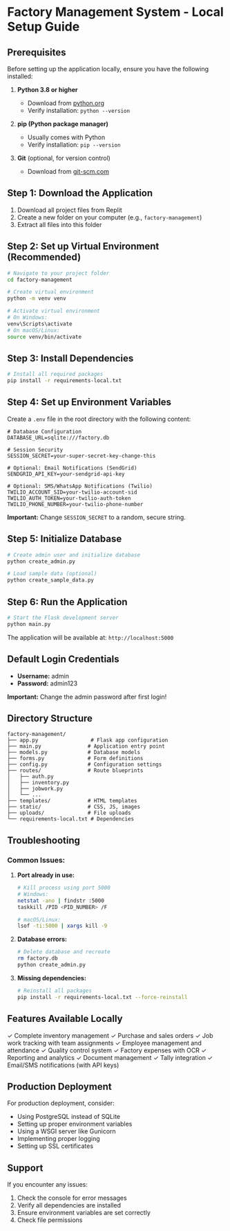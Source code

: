 # Factory Management System - Local Setup Guide

## Prerequisites

Before setting up the application locally, ensure you have the following installed:

1. **Python 3.8 or higher**
   - Download from [python.org](https://python.org/downloads/)
   - Verify installation: `python --version`

2. **pip (Python package manager)**
   - Usually comes with Python
   - Verify installation: `pip --version`

3. **Git** (optional, for version control)
   - Download from [git-scm.com](https://git-scm.com/)

## Step 1: Download the Application

1. Download all project files from Replit
2. Create a new folder on your computer (e.g., `factory-management`)
3. Extract all files into this folder

## Step 2: Set up Virtual Environment (Recommended)

```bash
# Navigate to your project folder
cd factory-management

# Create virtual environment
python -m venv venv

# Activate virtual environment
# On Windows:
venv\Scripts\activate
# On macOS/Linux:
source venv/bin/activate
```

## Step 3: Install Dependencies

```bash
# Install all required packages
pip install -r requirements-local.txt
```

## Step 4: Set up Environment Variables

Create a `.env` file in the root directory with the following content:

```env
# Database Configuration
DATABASE_URL=sqlite:///factory.db

# Session Security
SESSION_SECRET=your-super-secret-key-change-this

# Optional: Email Notifications (SendGrid)
SENDGRID_API_KEY=your-sendgrid-api-key

# Optional: SMS/WhatsApp Notifications (Twilio)
TWILIO_ACCOUNT_SID=your-twilio-account-sid
TWILIO_AUTH_TOKEN=your-twilio-auth-token
TWILIO_PHONE_NUMBER=your-twilio-phone-number
```

**Important:** Change `SESSION_SECRET` to a random, secure string.

## Step 5: Initialize Database

```bash
# Create admin user and initialize database
python create_admin.py

# Load sample data (optional)
python create_sample_data.py
```

## Step 6: Run the Application

```bash
# Start the Flask development server
python main.py
```

The application will be available at: `http://localhost:5000`

## Default Login Credentials

- **Username:** admin
- **Password:** admin123

**Important:** Change the admin password after first login!

## Directory Structure

```
factory-management/
├── app.py                 # Flask app configuration
├── main.py               # Application entry point
├── models.py             # Database models
├── forms.py              # Form definitions
├── config.py             # Configuration settings
├── routes/               # Route blueprints
│   ├── auth.py
│   ├── inventory.py
│   ├── jobwork.py
│   └── ...
├── templates/            # HTML templates
├── static/               # CSS, JS, images
├── uploads/              # File uploads
└── requirements-local.txt # Dependencies
```

## Troubleshooting

### Common Issues:

1. **Port already in use:**
   ```bash
   # Kill process using port 5000
   # Windows:
   netstat -ano | findstr :5000
   taskkill /PID <PID_NUMBER> /F
   
   # macOS/Linux:
   lsof -ti:5000 | xargs kill -9
   ```

2. **Database errors:**
   ```bash
   # Delete database and recreate
   rm factory.db
   python create_admin.py
   ```

3. **Missing dependencies:**
   ```bash
   # Reinstall all packages
   pip install -r requirements-local.txt --force-reinstall
   ```

## Features Available Locally

✓ Complete inventory management
✓ Purchase and sales orders
✓ Job work tracking with team assignments
✓ Employee management and attendance
✓ Quality control system
✓ Factory expenses with OCR
✓ Reporting and analytics
✓ Document management
✓ Tally integration
✓ Email/SMS notifications (with API keys)

## Production Deployment

For production deployment, consider:
- Using PostgreSQL instead of SQLite
- Setting up proper environment variables
- Using a WSGI server like Gunicorn
- Implementing proper logging
- Setting up SSL certificates

## Support

If you encounter any issues:
1. Check the console for error messages
2. Verify all dependencies are installed
3. Ensure environment variables are set correctly
4. Check file permissions